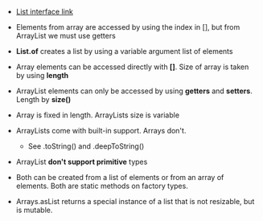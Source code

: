 

* [List interface link](https://docs.oracle.com/en/java/javase/17/docs/api/java.base/java/util/List.html)

* Elements from array are accessed by using the index in [], but from ArrayList we must use getters

* **List.of** creates a list by using a variable argument list of elements

* Array elements can be accessed directly with **[]**. Size of array is taken by using **length**

* ArrayList elements can only be accessed by using **getters** and **setters**. Length by **size()**

* Array is fixed in length. ArrayLists size is variable

* ArrayLists come with built-in support. Arrays don't.
  * See .toString() and .deepToString()

* ArrayList **don't support primitive** types

* Both can be created from a list of elements or from an array of elements. Both are static methods on factory types.

* Arrays.asList returns a special instance of a list that is not resizable, but is mutable.
